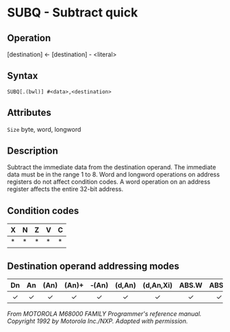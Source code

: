 # SUBQ - Subtract quick

## Operation
[destination] ← [destination] - \<literal\>

## Syntax
```assembly
SUBQ[.(bwl)] #<data>,<destination>
```

## Attributes
`Size`  byte, word, longword

## Description
Subtract the immediate data from the destination operand. The immediate data must be in the range 1 to 8. Word and longword operations on address registers do not affect condition codes. A word operation on an address register affects the entire 32-bit address.

## Condition codes
|X|N|Z|V|C|
|--|--|--|--|--|
|*|*|*|*|*|

## Destination operand addressing modes
|Dn|An|(An)|(An)+|&#x2011;(An)|(d,An)|(d,An,Xi)|ABS.W|ABS.L|(d,PC)|(d,PC,Xn)|imm|
|:-:|:-:|:-:|:-:|:-:|:-:|:-:|:-:|:-:|:-:|:-:|:-:|
|✓|✓|✓|✓|✓|✓|✓|✓|✓||||

*From MOTOROLA M68000 FAMILY Programmer's reference manual. Copyright 1992 by Motorola Inc./NXP. Adapted with permission.*